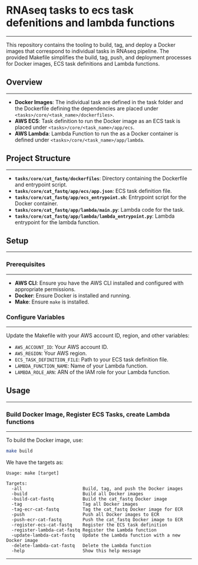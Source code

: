 # RNAseq tasks to ecs task defenitions and lambda functions
---

This repository contains the tooling to build, tag, and deploy a Docker images that correspond to individual tasks in RNAseq pipeline. The provided Makefile simplifies the build, tag, push, and deployment processes for Docker images, ECS task definitions and Lambda functions.

## Overview
---

- **Docker Images**: The individual task are defined in the task folder and the Dockerfile defining the dependencies are placed under `<tasks>/core/<task_name>/dockerfiles>`.
- **AWS ECS**: Task definition to run the Docker image as an ECS task is placed under `<tasks>/core/<task_name>/app/ecs`.
- **AWS Lambda**: Lambda Function to run the as a Docker container is defined under `<tasks>/core/<task_name>/app/lambda`.

## Project Structure
---

- **`tasks/core/cat_fastq/dockerfiles`**: Directory containing the Dockerfile and entrypoint script.
- **`tasks/core/cat_fastq/app/ecs/app.json`**: ECS task definition file.
- **`tasks/core/cat_fastq/app/ecs_entrypoint.sh`**: Entrypoint script for the Docker container.
- **`tasks/core/cat_fastq/app/lambda/main.py`**: Lambda code for the task.
- **`tasks/core/cat_fastq/app/lambda/lambda_entrypoint.py`**: Lambda entrypoint for the lambda function.

## Setup
---

### Prerequisites
---

- **AWS CLI**: Ensure you have the AWS CLI installed and configured with appropriate permissions.
- **Docker**: Ensure Docker is installed and running.
- **Make**: Ensure `make` is installed.

### Configure Variables
---

Update the Makefile with your AWS account ID, region, and other variables:

- `AWS_ACCOUNT_ID`: Your AWS account ID.
- `AWS_REGION`: Your AWS region.
- `ECS_TASK_DEFINITION_FILE`: Path to your ECS task definition file.
- `LAMBDA_FUNCTION_NAME`: Name of your Lambda function.
- `LAMBDA_ROLE_ARN`: ARN of the IAM role for your Lambda function.

## Usage
---

### Build Docker Image, Register ECS Tasks, create Lambda functions
---

To build the Docker image, use:

```sh
make build
```

We have the targets as:

```text
Usage: make [target]

Targets:
  -all                       Build, tag, and push the Docker images
  -build                     Build all Docker images
  -build-cat-fastq           Build the cat_fastq Docker image
  -tag                       Tag all Docker images
  -tag-ecr-cat-fastq         Tag the cat_fastq Docker image for ECR
  -push                      Push all Docker images to ECR
  -push-ecr-cat-fastq        Push the cat_fastq Docker image to ECR
  -register-ecs-cat-fastq    Register the ECS task definition
  -register-lambda-cat-fastq Register the Lambda function
  -update-lambda-cat-fastq   Update the Lambda function with a new Docker image
  -delete-lambda-cat-fastq   Delete the Lambda function
  -help                      Show this help message
```
---